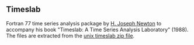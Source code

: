 ## Timeslab

Fortran 77 time series analysis package by [H. Joseph Newton](https://web.stat.tamu.edu/~jnewton/) to accompany his book "Timeslab: A Time Series Analysis Laboratory" (1988). The files are extracted from the [unix timeslab zip file](http://web.stat.tamu.edu/~jnewton/timesarc/times.zip).
